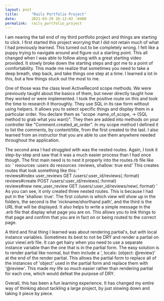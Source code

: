 ```yaml
---
layout: post
title:      "Rails Portfolio Project"
date:       2021-03-29 16:12:02 -0400
permalink:  rails_portfolio_project
---
```



I am nearing the tail end of my third portfolio project and things are starting to click. I first started this project worrying that I did not retain much of what I had previously learned. This turned out to be completely wrong. I felt like a puppy trying to navigate around and figure out a starting point. This all changed when I was able to follow along with a great starting video provided. It slowly broke down the starting steps and got me to a point of comfortability. This made me realize that sometimes you need to take a deep breath, step back, and take things one step at a time. I learned a lot in this, but a few things stuck out the most to me.

One of those was the class level ActiveRecord scope methods. We were previously taught about the basics of them, but never directly taught how they worked or were implemented. I took the positive route on this and took the time to research it thoroughly. They use SQL in its raw form without using helpers. It allows you to select specific things and display them in a particular order. You declare them as "scope :name_of_scope, -> {SQL method to grab what you want}". They then are added into methods on your controller like "Comment.created_at_order". In my scope method I defined it to list the comments, by content/title, from the first created to the last. I also learned from an instructor that you are able to use them anywhere needed throughout the application.

The second area I had struggled with was the nested routes. Again, I took it step-by-step and saw that it was a much easier process than I had once though. The first main need is to nest it properly into the routes.rb file like so:
' resources :users do 
       resources :reviews, shallow: true
  end'
	This creates routes that look something like this: '   
	reviews#index          user_reviews       GET        /users/:user_id/reviews(.:format)                                                                
  reviews#create                                          POST     /users/:user_id/reviews(.:format)                                                                 
  reviews#new       new_user_review    GET        /users/:user_id/reviews/new(.:format)  '
	As you can see, it only created three nested routes. This is because I had put in the 'shallow: true'. The first column is which view will show up in the folders, the second is the 'nickname/shorthand path', and the third is the URL that will be displayed. It also helps to write a simple message in the .erb file that display what page you are on. This allows you to link things to that page and confirm that you are in fact on or being routed to the correct page. 
	
A third and final thing I learned was about rendering partial's, but with local instance variables. Sometimes its best to not be DRY and render a partial on your view/.erb file. It can get hairy when you need to use a separate instance variable than the one that is in the partial form. The easy solution is to render partial like normal, but then include a ', locals: {object: @review}' at the end of the render partial. This allows the partial form to replace all of the instances of 'object' used in the partial form and replace them with '@review'. This made my life so much easier rather than rendering partial for each one, which would defeat the purpose of DRY. 

Overall, this has been a fun learning experience. It has changed my entire way of thinking about tackling a large project, by just slowing down and taking it piece by piece.

